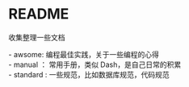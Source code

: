 # README
收集整理一些文档

\- awsome: 编程最佳实践，关于一些编程的心得<br/>
\- manual ： 常用手册，类似 Dash，是自己日常的积累<br/>
\- standard : 一些规范，比如数据库规范，代码规范<br/>
